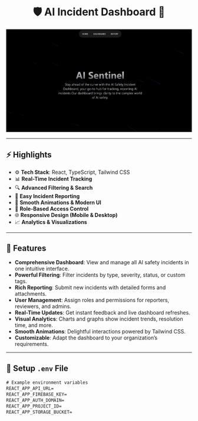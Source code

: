 <h1 align="center">🛡️ AI Incident Dashboard 🚨</h1>

<p align="center">
  <img src="/public/screenshot-for-readme.png" alt="Demo App Screenshot" />
</p>

---

## ⚡ Highlights

- ⚙️ **Tech Stack**: React, TypeScript, Tailwind CSS
- 📊 **Real-Time Incident Tracking**
- 🔍 **Advanced Filtering & Search**
- 📝 **Easy Incident Reporting**
- 🎨 **Smooth Animations & Modern UI**
- 🔐 **Role-Based Access Control**
- 🌐 **Responsive Design (Mobile & Desktop)**
- 📈 **Analytics & Visualizations**

---

## 🚀 Features

- **Comprehensive Dashboard**: View and manage all AI safety incidents in one intuitive interface.
- **Powerful Filtering**: Filter incidents by type, severity, status, or custom tags.
- **Rich Reporting**: Submit new incidents with detailed forms and attachments.
- **User Management**: Assign roles and permissions for reporters, reviewers, and admins.
- **Real-Time Updates**: Get instant feedback and live dashboard refreshes.
- **Visual Analytics**: Charts and graphs show incident trends, resolution time, and more.
- **Smooth Animations**: Delightful interactions powered by Tailwind CSS.
- **Customizable**: Adapt the dashboard to your organization’s requirements.

---

## 🔧 Setup `.env` File

```env
# Example environment variables
REACT_APP_API_URL=
REACT_APP_FIREBASE_KEY=
REACT_APP_AUTH_DOMAIN=
REACT_APP_PROJECT_ID=
REACT_APP_STORAGE_BUCKET=
